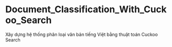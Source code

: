 # Document_Classification_With_Cuckoo_Search
Xây dựng hệ thống phân loại văn bản tiếng Việt bằng thuật toán Cuckoo Search
